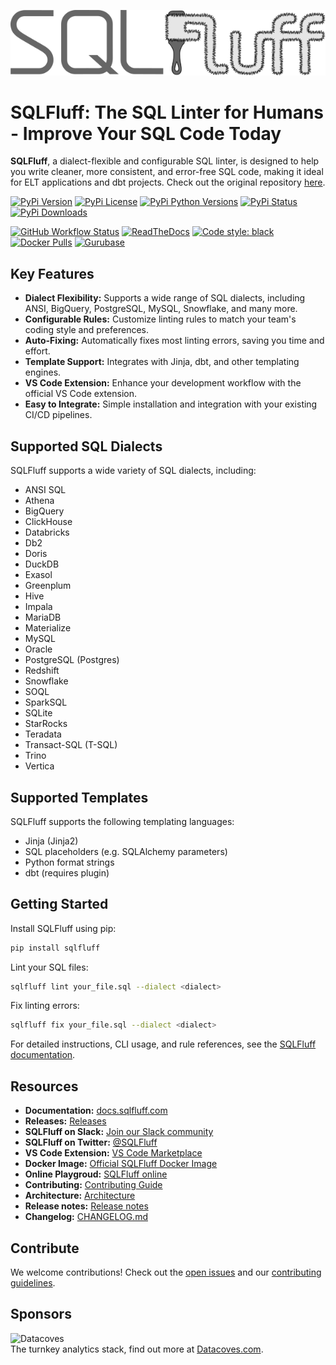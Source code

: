 ![SQLFluff](https://raw.githubusercontent.com/sqlfluff/sqlfluff/main/images/sqlfluff-wide.png)

# SQLFluff: The SQL Linter for Humans - Improve Your SQL Code Today

**SQLFluff**, a dialect-flexible and configurable SQL linter, is designed to help you write cleaner, more consistent, and error-free SQL code, making it ideal for ELT applications and dbt projects. Check out the original repository [here](https://github.com/sqlfluff/sqlfluff).

[![PyPi Version](https://img.shields.io/pypi/v/sqlfluff.svg?style=flat-square&logo=PyPi)](https://pypi.org/project/sqlfluff/)
[![PyPi License](https://img.shields.io/pypi/l/sqlfluff.svg?style=flat-square)](https://pypi.org/project/sqlfluff/)
[![PyPi Python Versions](https://img.shields.io/pypi/pyversions/sqlfluff.svg?style=flat-square)](https://pypi.org/project/sqlfluff/)
[![PyPi Status](https://img.shields.io/pypi/status/sqlfluff.svg?style=flat-square)](https://pypi.org/project/sqlfluff/)
[![PyPi Downloads](https://img.shields.io/pypi/dm/sqlfluff?style=flat-square)](https://pypi.org/project/sqlfluff/)

[![GitHub Workflow Status](https://img.shields.io/github/actions/workflow/status/sqlfluff/sqlfluff/.github/workflows/ci-tests.yml?logo=github&style=flat-square)](https://github.com/sqlfluff/sqlfluff/actions/workflows/ci-tests.yml?query=branch%3Amain)
[![ReadTheDocs](https://img.shields.io/readthedocs/sqlfluff?style=flat-square&logo=Read%20the%20Docs)](https://sqlfluff.readthedocs.io)
[![Code style: black](https://img.shields.io/badge/code%20style-black-000000.svg?style=flat-square)](https://github.com/psf/black)
[![Docker Pulls](https://img.shields.io/docker/pulls/sqlfluff/sqlfluff?logo=docker&style=flat-square)](https://hub.docker.com/r/sqlfluff/sqlfluff)
[![Gurubase](https://img.shields.io/badge/Gurubase-Ask%20SQLFluff%20Guru-006BFF?style=flat-square)](https://gurubase.io/g/sqlfluff)

## Key Features

*   **Dialect Flexibility:** Supports a wide range of SQL dialects, including ANSI, BigQuery, PostgreSQL, MySQL, Snowflake, and many more.
*   **Configurable Rules:** Customize linting rules to match your team's coding style and preferences.
*   **Auto-Fixing:** Automatically fixes most linting errors, saving you time and effort.
*   **Template Support:** Integrates with Jinja, dbt, and other templating engines.
*   **VS Code Extension:** Enhance your development workflow with the official VS Code extension.
*   **Easy to Integrate:** Simple installation and integration with your existing CI/CD pipelines.

## Supported SQL Dialects

SQLFluff supports a wide variety of SQL dialects, including:

*   ANSI SQL
*   Athena
*   BigQuery
*   ClickHouse
*   Databricks
*   Db2
*   Doris
*   DuckDB
*   Exasol
*   Greenplum
*   Hive
*   Impala
*   MariaDB
*   Materialize
*   MySQL
*   Oracle
*   PostgreSQL (Postgres)
*   Redshift
*   Snowflake
*   SOQL
*   SparkSQL
*   SQLite
*   StarRocks
*   Teradata
*   Transact-SQL (T-SQL)
*   Trino
*   Vertica

## Supported Templates

SQLFluff supports the following templating languages:

*   Jinja (Jinja2)
*   SQL placeholders (e.g. SQLAlchemy parameters)
*   Python format strings
*   dbt (requires plugin)

## Getting Started

Install SQLFluff using pip:

```bash
pip install sqlfluff
```

Lint your SQL files:

```bash
sqlfluff lint your_file.sql --dialect <dialect>
```

Fix linting errors:

```bash
sqlfluff fix your_file.sql --dialect <dialect>
```

For detailed instructions, CLI usage, and rule references, see the [SQLFluff documentation](https://docs.sqlfluff.com/en/stable/).

## Resources

*   **Documentation:** [docs.sqlfluff.com](https://docs.sqlfluff.com/en/stable/)
*   **Releases:** [Releases](https://github.com/sqlfluff/sqlfluff/releases)
*   **SQLFluff on Slack:** [Join our Slack community](https://join.slack.com/t/sqlfluff/shared_invite/zt-2qtu36kdt-OS4iONPbQ3aCz2DIbYJdWg)
*   **SQLFluff on Twitter:** [@SQLFluff](https://twitter.com/SQLFluff)
*   **VS Code Extension:** [VS Code Marketplace](https://marketplace.visualstudio.com/items?itemName=dorzey.vscode-sqlfluff)
*   **Docker Image:** [Official SQLFluff Docker Image](https://hub.docker.com/r/sqlfluff/sqlfluff)
*   **Online Playgroud:** [SQLFluff online](https://online.sqlfluff.com/)
*   **Contributing:** [Contributing Guide](CONTRIBUTING.md)
*   **Architecture:** [Architecture](https://docs.sqlfluff.com/en/stable/perma/architecture.html)
*   **Release notes:** [Release notes](https://docs.sqlfluff.com/en/latest/perma/releasenotes.html)
*   **Changelog:** [CHANGELOG.md](CHANGELOG.md)

## Contribute

We welcome contributions! Check out the [open issues](https://github.com/sqlfluff/sqlfluff/issues) and our [contributing guidelines](CONTRIBUTING.md).

## Sponsors

<img src="images/datacoves.png" alt="Datacoves" width="150"/><br>
The turnkey analytics stack, find out more at [Datacoves.com](https://datacoves.com/).